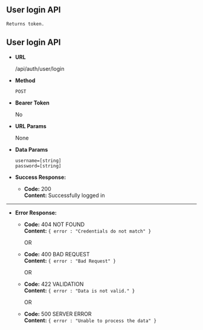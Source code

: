 **User login API**
----
    Returns token.

## User login API

* **URL**

  /api/auth/user/login

* **Method**

  `POST`

* **Bearer Token**

  No

* **URL Params**

  None

* **Data Params**

  `username=[string]` <br/>
  `password=[string]` <br/>

* **Success Response:**

    * **Code:** 200 <br/>
      **Content:** Successfully logged in

----

* **Error Response:**

    * **Code:** 404 NOT FOUND <br />
      **Content:** `{ error : "Credentials do not match" }`

      OR
    * **Code:** 400 BAD REQUEST <br />
      **Content:** `{ error : "Bad Request" }`

      OR

    * **Code:** 422 VALIDATION <br />
      **Content:** `{ error : "Data is not valid." }`

      OR

    * **Code:** 500 SERVER ERROR <br />
      **Content:** `{ error : "Unable to process the data" }`

